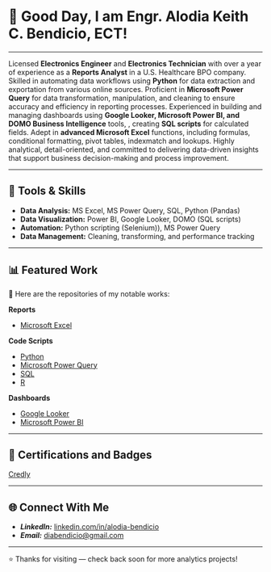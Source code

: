 # 👋 Good Day, I am Engr. Alodia Keith C. Bendicio, ECT!

<hr>
<p align = “justify”>
Licensed <b>Electronics Engineer</b> and <b>Electronics Technician</b> with over a year of experience as a <b>Reports Analyst</b> in a U.S. Healthcare BPO company. Skilled in automating data workflows using <b>Python</b> for data extraction and exportation from various online sources. Proficient in <b>Microsoft Power Query</b> for data transformation, manipulation, and cleaning to ensure accuracy and efficiency in reporting processes. Experienced in building and managing dashboards using <b>Google Looker, Microsoft Power BI, and DOMO Business Intelligence</b> tools, , creating <b>SQL scripts</b> for calculated fields. Adept in <b>advanced Microsoft Excel</b> functions, including formulas, conditional formatting, pivot tables, indexmatch and lookups. Highly analytical, detail-oriented, and committed to delivering data-driven insights that support business decision-making and process improvement. 
</p>

---

## 🧰 Tools & Skills
- **Data Analysis:** MS Excel, MS Power Query, SQL, Python (Pandas)
- **Data Visualization:** Power BI, Google Looker, DOMO (SQL scripts)
- **Automation:** Python scripting (Selenium)), MS Power Query
- **Data Management:** Cleaning, transforming, and performance tracking

---

## 📊 Featured Work
🧩 Here are the repositories of my notable works:

**Reports**
- [Microsoft Excel](https://github.com/AlodiaKeithBendicio-ECE-ECT/MS-Excel)
  
**Code Scripts**
- [Python](https://github.com/AlodiaKeithBendicio-ECE-ECT/Python)
- [Microsoft Power Query](https://github.com/AlodiaKeithBendicio-ECE-ECT/MS-Power-Query---M-Code)
- [SQL](https://github.com/AlodiaKeithBendicio-ECE-ECT/SQL)
- [R](https://github.com/AlodiaKeithBendicio-ECE-ECT/R)
  
**Dashboards**
- [Google Looker](https://github.com/AlodiaKeithBendicio-ECE-ECT/JunoDerm-Dashboard)
- [Microsoft Power BI](https://github.com/AlodiaKeithBendicio-ECE-ECT/Microsoft-Power-BI/blob/main/README.md)<!--(https://carrd.co/dashboard/3021172709402950/build)-->
 
---

## 🏅 Certifications and Badges
[Credly](https://www.credly.com/users/alodia-keith-bendicio)

---

## 🌐 Connect With Me
- ***LinkedIn:*** [linkedin.com/in/alodia-bendicio](https://www.linkedin.com/in/alodia-keith-bendicio-ece-ect-9ba244257/)
- ***Email:*** [diabendicio@gmail.com](mailto:diabendicio@gmail.com)

---

⭐ Thanks for visiting — check back soon for more analytics projects!
